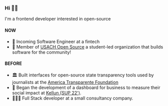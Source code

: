 ### Hi 👋🏽

I'm a frontend developer interested in open-source

#### NOW

- 🚀 Incoming Software Engineer at a fintech
- 🦁 Member of [USACH Open Source](https://github.com/open-source-usach) a student-led organization that builds software for the community!

#### BEFORE

- 🏛️ Built interfaces for open-source state transparency tools used by journalists at the [America Transparente Foundation](http://americatransparente.org/)
- 🧩 Began the development of a dashboard for business to measure their social impact at [Kellun (SUP 22')](https://www.kellun.org/).
- 🧑🏽‍💻 Full Stack developer at a small consultancy company.

